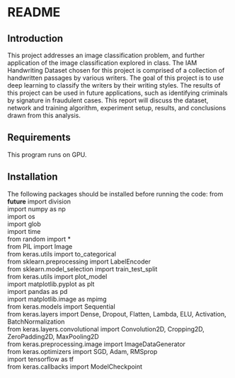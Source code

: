 # README
## Introduction

This project addresses an image classification problem, and further application of the image classification explored in class. The IAM Handwriting Dataset chosen for this project is comprised of a collection of handwritten passages by various writers. The goal of this project is to use deep learning to classify the writers by their writing styles. The results of this project can be used in future applications, such as identifying criminals by signature in fraudulent cases. This report will discuss the dataset, network and training algorithm, experiment setup, results, and conclusions drawn from this analysis.

## Requirements 
This program runs on GPU. 

## Installation

The following packages should be installed before running the code:
from __future__ import division<br/>
import numpy as np<br/>
import os<br/>
import glob<br/>
import time<br/>
from random import * <br/>
from PIL import Image<br/>
from keras.utils import to_categorical<br/>
from sklearn.preprocessing import LabelEncoder<br/>
from sklearn.model_selection import train_test_split<br/>
from keras.utils import plot_model<br/>
import matplotlib.pyplot as plt<br/>
import pandas as pd<br/>
import matplotlib.image as mpimg<br/>
from keras.models import Sequential<br/>
from keras.layers import Dense, Dropout, Flatten, Lambda, ELU, Activation, BatchNormalization<br/>
from keras.layers.convolutional import Convolution2D, Cropping2D, ZeroPadding2D, MaxPooling2D<br/>
from keras.preprocessing.image import ImageDataGenerator<br/>
from keras.optimizers import SGD, Adam, RMSprop<br/>
import tensorflow as tf<br/>
from keras.callbacks import ModelCheckpoint<br/>
